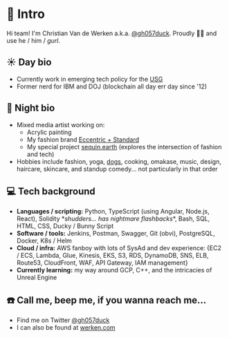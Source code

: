# 👋 Intro

Hi team! I'm Christian Van de Werken a.k.a. [@gh057duck][0]. Proudly 🏳️‍🌈 and use he / him / *gurl*.

## ☀️ Day bio

* Currently work in emerging tech policy for the [USG][1]
* Former nerd for IBM and DOJ (blockchain all day err day since '12)

## 🌙 Night bio

* Mixed media artist working on: 
    * Acrylic painting
    * My fashion brand [Eccentric + Standard][2]
    * My special project [sequin.earth][3] (explores the intersection of fashion and tech)
* Hobbies include fashion, yoga, [dogs][5], cooking, omakase, music, design, haircare, skincare, and standup comedy... not particularly in that order

## 💻 Tech background

* **Languages / scripting:** Python, TypeScript (using Angular, Node.js, React), Solidity \**shudders... has nightmare flashbacks*\*, Bash, SQL, HTML, CSS, Ducky / Bunny Script
* **Software / tools:** Jenkins, Postman, Swagger, Git (obvi), PostgreSQL, Docker, K8s / Helm
* **Cloud / infra:** AWS fanboy with lots of SysAd and dev experience: {EC2 / ECS, Lambda, Glue, Kinesis, EKS, S3, RDS, DynamoDB, SNS, ELB, Route53, CloudFront, WAF, API Gateway, IAM management}
* **Currently learning:** my way around GCP, C++, and the intricacies of Unreal Engine

## ☎️ Call me, beep me, if you wanna reach me...

* Find me on Twitter [@gh057duck][0]
* I can also be found at [werken.com][4]

[0]: https://twitter.com/gh057duck
[1]: https://twitter.com/USAGov
[2]: https://eccentricstandard.com
[3]: https://sequin.earth
[4]: https://werken.com
[5]: https://gogo.werken.com
